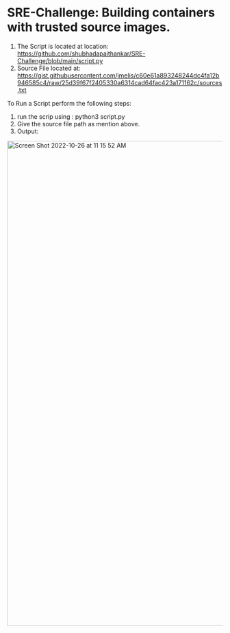 # SRE-Challenge: Building containers with trusted source images.

1. The Script is located at location: https://github.com/shubhadapaithankar/SRE-Challenge/blob/main/script.py
2. Source File located at: https://gist.githubusercontent.com/jmelis/c60e61a893248244dc4fa12b946585c4/raw/25d39f67f2405330a6314cad64fac423a171162c/sources.txt

To Run a Script perform the following steps:
1. run the scrip using : python3 script.py
2. Give the source file path as mention above.
3. Output:

<img width="1130" alt="Screen Shot 2022-10-26 at 11 15 52 AM" src="https://user-images.githubusercontent.com/99461999/198104755-6cae4af3-727d-4cc5-8f3e-618184963417.png">
